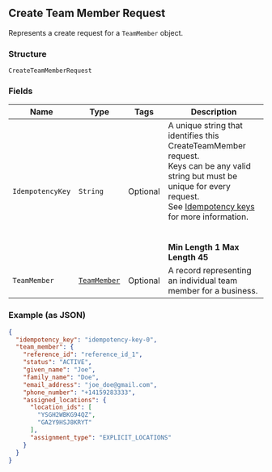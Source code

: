 ## Create Team Member Request

Represents a create request for a `TeamMember` object.

### Structure

`CreateTeamMemberRequest`

### Fields

| Name | Type | Tags | Description |
|  --- | --- | --- | --- |
| `IdempotencyKey` | `String` | Optional | A unique string that identifies this CreateTeamMember request.<br>Keys can be any valid string but must be unique for every request.<br>See [Idempotency keys](https://developer.squareup.com/docs/basics/api101/idempotency) for more information.<br><br><br><b>Min Length 1    Max Length 45</b> |
| `TeamMember` | [`TeamMember`](/doc/models/team-member.md) | Optional | A record representing an individual team member for a business. |

### Example (as JSON)

```json
{
  "idempotency_key": "idempotency-key-0",
  "team_member": {
    "reference_id": "reference_id_1",
    "status": "ACTIVE",
    "given_name": "Joe",
    "family_name": "Doe",
    "email_address": "joe_doe@gmail.com",
    "phone_number": "+14159283333",
    "assigned_locations": {
      "location_ids": [
        "YSGH2WBKG94QZ",
        "GA2Y9HSJ8KRYT"
      ],
      "assignment_type": "EXPLICIT_LOCATIONS"
    }
  }
}
```


